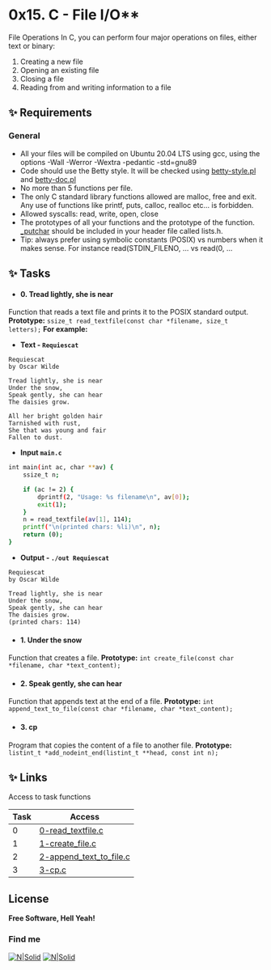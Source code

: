 # **0x15. C - File I/O****
File Operations
In C, you can perform four major operations on files, either text or binary:

1. Creating a new file
2. Opening an existing file
3. Closing a file
4. Reading from and writing information to a file

## **✨ Requirements**
### General 
- All your files will be compiled on Ubuntu 20.04 LTS using gcc, using the options -Wall -Werror -Wextra -pedantic -std=gnu89
- Code should use the Betty style. It will be checked using [betty-style.pl] and [betty-doc.pl]
- No more than 5 functions per file.
- The only C standard library functions allowed are malloc, free and exit. Any use of functions like printf, puts, calloc, realloc etc… is forbidden.
- Allowed syscalls: read, write, open, close
- The prototypes of all your functions and the prototype of the function. [_putchar] should be included in your header file called lists.h.
- Tip: always prefer using symbolic constants (POSIX) vs numbers when it makes sense. For instance read(STDIN_FILENO, ... vs read(0, ...


## ✨ **Tasks**
- #### 0. Tread lightly, she is near
Function that reads a text file and prints it to the POSIX standard output.
**Prototype:** ```ssize_t read_textfile(const char *filename, size_t letters);```
**For example:**
- **Text - ```Requiescat```**
```
Requiescat
by Oscar Wilde

Tread lightly, she is near
Under the snow,
Speak gently, she can hear
The daisies grow.

All her bright golden hair
Tarnished with rust,
She that was young and fair
Fallen to dust.
```
- **Input ```main.c```** 
```sh
int main(int ac, char **av) {
    ssize_t n;

    if (ac != 2) {
        dprintf(2, "Usage: %s filename\n", av[0]);
        exit(1);
    }
    n = read_textfile(av[1], 114);
    printf("\n(printed chars: %li)\n", n);
    return (0);
}
```
- **Output - ```./out Requiescat```** 
```
Requiescat
by Oscar Wilde

Tread lightly, she is near
Under the snow,
Speak gently, she can hear
The daisies grow.
(printed chars: 114)
```
- #### 1. Under the snow
Function that creates a file.
**Prototype:** ```int create_file(const char *filename, char *text_content);``` 
- #### 2. Speak gently, she can hear
Function that appends text at the end of a file.
**Prototype:** ```int append_text_to_file(const char *filename, char *text_content);``` 
- #### 3. cp
Program that copies the content of a file to another file.
**Prototype:** ```listint_t *add_nodeint_end(listint_t **head, const int n);``` 

## ✨  Links

Access to task functions

| Task | Access|
| ------ | ------ |
| 0| [0-read_textfile.c] |
| 1 | [1-create_file.c] |
| 2 | [2-append_text_to_file.c] |
| 3 | [3-cp.c] |

## License

**Free Software, Hell Yeah!**
### Find me
[![N|Solid](https://i.postimg.cc/FKh7hgp9/pngegg.png)](https://twitter.com/Lisethav55)
[![N|Solid](https://i.postimg.cc/qBNpwbw3/pngegg-3.png)](https://www.linkedin.com/in/liseth-arias/)


[//]: # (Here are the links)

   [0-read_textfile.c]: <https://github.com/lisethav/holbertonschool-low_level_programming/blob/main/0x15-file_io/0-read_textfile.c>
   [1-create_file.c]: <https://github.com/lisethav/holbertonschool-low_level_programming/blob/main/0x15-file_io/1-create_file.c>
   [2-append_text_to_file.c]: <https://github.com/lisethav/holbertonschool-low_level_programming/blob/main/0x15-file_io/2-append_text_to_file.c>
   [3-cp.c]: <https://github.com/lisethav/holbertonschool-low_level_programming/blob/main/0x15-file_io/3-cp.c>

   [betty-style.pl]: <https://github.com/holbertonschool/Betty/blob/master/betty-style.pl>
   [betty-doc.pl]: <https://github.com/holbertonschool/Betty/blob/master/betty-doc.pl>
   [_putchar]: <https://github.com/holbertonschool/_putchar.c/blob/master/_putchar.c>